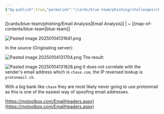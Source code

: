 ```yaml
---
{"dg-publish":true,"permalink":"/cards/blue-team/phishing/challenges/chase-bank-account-unusual-activities/"}
---
```


[[cards/blue-team/phishing/Email Analysis\|Email Analysis]] | ~ [[map-of-contents/blue-team\|blue-team]] 

![Pasted image 20250104131641.png](/img/user/cards/blue-team/phishing/images/Pasted%20image%2020250104131641.png)

In the source (Originating server):

![Pasted image 20250104131704.png](/img/user/cards/blue-team/phishing/images/Pasted%20image%2020250104131704.png)
The result:

![Pasted image 20250104131828.png](/img/user/cards/blue-team/phishing/images/Pasted%20image%2020250104131828.png)
It does not correlate with the sender's email address which is `chase.com`, the IP reversed lookup is `protonmail.ch`.

With a big bank like `chase` they are most likely never going to use protonmail as this is one of the easiest way of spoofing email addresses.

[https://mxtoolbox.com/EmailHeaders.aspx](https://mxtoolbox.com/EmailHeaders.aspx)
